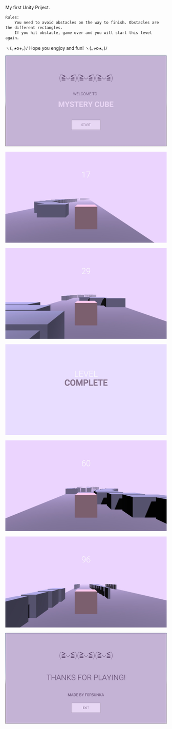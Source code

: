 My first Unity Priject.


	Rules:
		You need to avoid obstacles on the way to finish. Obstacles are the different rectangles.
		If you hit obstacle, game over and you will start this level again.

ヽ(｡◕o◕｡)ﾉ Hope you engjoy and fun! ヽ(｡◕o◕｡)ﾉ


![](https://github.com/f0rsunka/MysteryCube/raw/master/Screenshots/Screenshot_0.jpg)

![](https://github.com/f0rsunka/MysteryCube/raw/master/Screenshots/Screenshot_1.jpg)

![](https://github.com/f0rsunka/MysteryCube/raw/master/Screenshots/Screenshot_2.jpg)

![](https://github.com/f0rsunka/MysteryCube/raw/master/Screenshots/Screenshot_3.jpg)

![](https://github.com/f0rsunka/MysteryCube/raw/master/Screenshots/Screenshot_4.jpg)

![](https://github.com/f0rsunka/MysteryCube/raw/master/Screenshots/Screenshot_5.jpg)

![](https://github.com/f0rsunka/MysteryCube/raw/master/Screenshots/Screenshot_6.jpg)

